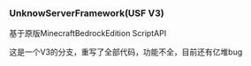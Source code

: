 ### UnknowServerFramework(USF V3)

基于原版MinecraftBedrockEdition ScriptAPI

这是一个V3的分支，重写了全部代码，功能不全，目前还有亿堆bug
